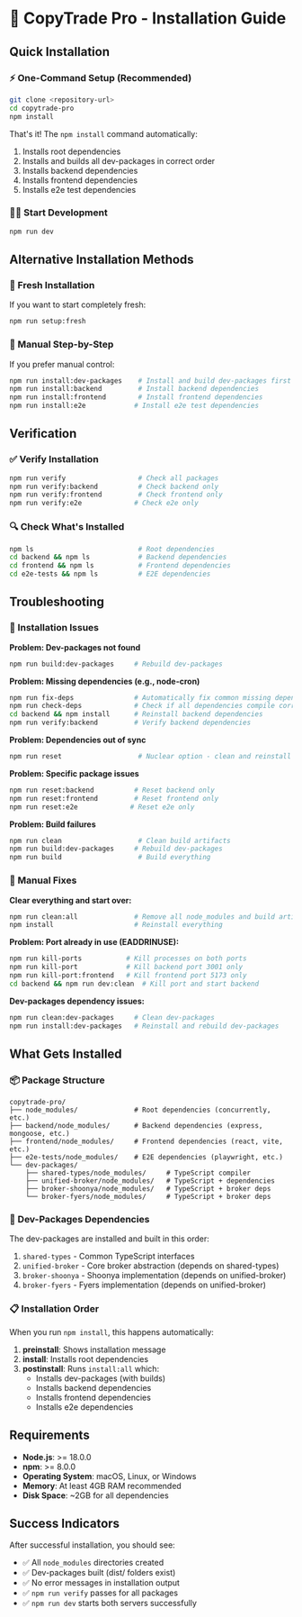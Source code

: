 # 🚀 CopyTrade Pro - Installation Guide

## Quick Installation

### ⚡ One-Command Setup (Recommended)
```bash
git clone <repository-url>
cd copytrade-pro
npm install
```

That's it! The `npm install` command automatically:
1. Installs root dependencies
2. Installs and builds all dev-packages in correct order
3. Installs backend dependencies
4. Installs frontend dependencies  
5. Installs e2e test dependencies

### 🏃‍♂️ Start Development
```bash
npm run dev
```

## Alternative Installation Methods

### 🧹 Fresh Installation
If you want to start completely fresh:
```bash
npm run setup:fresh
```

### 🎯 Manual Step-by-Step
If you prefer manual control:
```bash
npm run install:dev-packages    # Install and build dev-packages first
npm run install:backend         # Install backend dependencies
npm run install:frontend        # Install frontend dependencies
npm run install:e2e            # Install e2e test dependencies
```

## Verification

### ✅ Verify Installation
```bash
npm run verify                  # Check all packages
npm run verify:backend          # Check backend only
npm run verify:frontend         # Check frontend only
npm run verify:e2e             # Check e2e only
```

### 🔍 Check What's Installed
```bash
npm ls                          # Root dependencies
cd backend && npm ls            # Backend dependencies
cd frontend && npm ls           # Frontend dependencies
cd e2e-tests && npm ls          # E2E dependencies
```

## Troubleshooting

### 🚨 Installation Issues

**Problem: Dev-packages not found**
```bash
npm run build:dev-packages     # Rebuild dev-packages
```

**Problem: Missing dependencies (e.g., node-cron)**
```bash
npm run fix-deps               # Automatically fix common missing dependencies
npm run check-deps             # Check if all dependencies compile correctly
cd backend && npm install      # Reinstall backend dependencies
npm run verify:backend         # Verify backend dependencies
```

**Problem: Dependencies out of sync**
```bash
npm run reset                   # Nuclear option - clean and reinstall everything
```

**Problem: Specific package issues**
```bash
npm run reset:backend          # Reset backend only
npm run reset:frontend         # Reset frontend only
npm run reset:e2e             # Reset e2e only
```

**Problem: Build failures**
```bash
npm run clean                   # Clean build artifacts
npm run build:dev-packages     # Rebuild dev-packages
npm run build                   # Build everything
```

### 🔧 Manual Fixes

**Clear everything and start over:**
```bash
npm run clean:all              # Remove all node_modules and build artifacts
npm install                    # Reinstall everything
```

**Problem: Port already in use (EADDRINUSE):**
```bash
npm run kill-ports           # Kill processes on both ports
npm run kill-port            # Kill backend port 3001 only
npm run kill-port:frontend   # Kill frontend port 5173 only
cd backend && npm run dev:clean  # Kill port and start backend
```

**Dev-packages dependency issues:**
```bash
npm run clean:dev-packages     # Clean dev-packages
npm run install:dev-packages   # Reinstall and rebuild dev-packages
```

## What Gets Installed

### 📦 Package Structure
```
copytrade-pro/
├── node_modules/              # Root dependencies (concurrently, etc.)
├── backend/node_modules/      # Backend dependencies (express, mongoose, etc.)
├── frontend/node_modules/     # Frontend dependencies (react, vite, etc.)
├── e2e-tests/node_modules/    # E2E dependencies (playwright, etc.)
└── dev-packages/
    ├── shared-types/node_modules/     # TypeScript compiler
    ├── unified-broker/node_modules/   # TypeScript + dependencies
    ├── broker-shoonya/node_modules/   # TypeScript + broker deps
    └── broker-fyers/node_modules/     # TypeScript + broker deps
```

### 🔗 Dev-Packages Dependencies
The dev-packages are installed and built in this order:
1. `shared-types` - Common TypeScript interfaces
2. `unified-broker` - Core broker abstraction (depends on shared-types)
3. `broker-shoonya` - Shoonya implementation (depends on unified-broker)
4. `broker-fyers` - Fyers implementation (depends on unified-broker)

### 📋 Installation Order
When you run `npm install`, this happens automatically:
1. **preinstall**: Shows installation message
2. **install**: Installs root dependencies
3. **postinstall**: Runs `install:all` which:
   - Installs dev-packages (with builds)
   - Installs backend dependencies
   - Installs frontend dependencies
   - Installs e2e dependencies

## Requirements

- **Node.js**: >= 18.0.0
- **npm**: >= 8.0.0
- **Operating System**: macOS, Linux, or Windows
- **Memory**: At least 4GB RAM recommended
- **Disk Space**: ~2GB for all dependencies

## Success Indicators

After successful installation, you should see:
- ✅ All `node_modules` directories created
- ✅ Dev-packages built (dist/ folders exist)
- ✅ No error messages in installation output
- ✅ `npm run verify` passes for all packages
- ✅ `npm run dev` starts both servers successfully